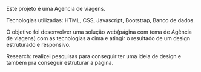 Este projeto é uma Agencia de viagens.

Tecnologias utilizadas: HTML, CSS, Javascript, Bootstrap, Banco de dados.

O objetivo foi desenvolver uma solução web(página com tema de Agência de viagens) com as tecnologias a cima e atingir o resultado de um design estruturado e responsivo.

Research: realizei pesquisas para conseguir ter uma ideia de design e também pra conseguir estruturar a página.

